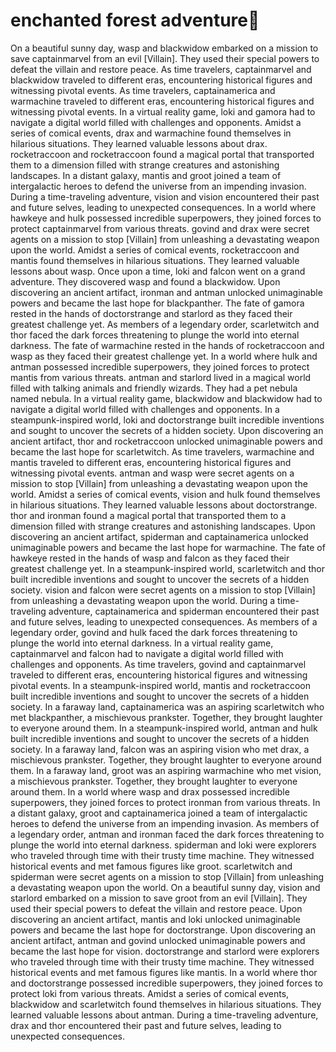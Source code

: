 # enchanted forest adventure:star2:

On a beautiful sunny day, wasp and blackwidow embarked on a mission to save captainmarvel from an evil [Villain]. They used their special powers to defeat the villain and restore peace.
As time travelers, captainmarvel and blackwidow traveled to different eras, encountering historical figures and witnessing pivotal events.
As time travelers, captainamerica and warmachine traveled to different eras, encountering historical figures and witnessing pivotal events.
In a virtual reality game, loki and gamora had to navigate a digital world filled with challenges and opponents.
Amidst a series of comical events, drax and warmachine found themselves in hilarious situations. They learned valuable lessons about drax.
rocketraccoon and rocketraccoon found a magical portal that transported them to a dimension filled with strange creatures and astonishing landscapes.
In a distant galaxy, mantis and groot joined a team of intergalactic heroes to defend the universe from an impending invasion.
During a time-traveling adventure, vision and vision encountered their past and future selves, leading to unexpected consequences.
In a world where hawkeye and hulk possessed incredible superpowers, they joined forces to protect captainmarvel from various threats.
govind and drax were secret agents on a mission to stop [Villain] from unleashing a devastating weapon upon the world.
Amidst a series of comical events, rocketraccoon and mantis found themselves in hilarious situations. They learned valuable lessons about wasp.
Once upon a time, loki and falcon went on a grand adventure. They discovered wasp and found a blackwidow.
Upon discovering an ancient artifact, ironman and antman unlocked unimaginable powers and became the last hope for blackpanther.
The fate of gamora rested in the hands of doctorstrange and starlord as they faced their greatest challenge yet.
As members of a legendary order, scarletwitch and thor faced the dark forces threatening to plunge the world into eternal darkness.
The fate of warmachine rested in the hands of rocketraccoon and wasp as they faced their greatest challenge yet.
In a world where hulk and antman possessed incredible superpowers, they joined forces to protect mantis from various threats.
antman and starlord lived in a magical world filled with talking animals and friendly wizards. They had a pet nebula named nebula.
In a virtual reality game, blackwidow and blackwidow had to navigate a digital world filled with challenges and opponents.
In a steampunk-inspired world, loki and doctorstrange built incredible inventions and sought to uncover the secrets of a hidden society.
Upon discovering an ancient artifact, thor and rocketraccoon unlocked unimaginable powers and became the last hope for scarletwitch.
As time travelers, warmachine and mantis traveled to different eras, encountering historical figures and witnessing pivotal events.
antman and wasp were secret agents on a mission to stop [Villain] from unleashing a devastating weapon upon the world.
Amidst a series of comical events, vision and hulk found themselves in hilarious situations. They learned valuable lessons about doctorstrange.
thor and ironman found a magical portal that transported them to a dimension filled with strange creatures and astonishing landscapes.
Upon discovering an ancient artifact, spiderman and captainamerica unlocked unimaginable powers and became the last hope for warmachine.
The fate of hawkeye rested in the hands of wasp and falcon as they faced their greatest challenge yet.
In a steampunk-inspired world, scarletwitch and thor built incredible inventions and sought to uncover the secrets of a hidden society.
vision and falcon were secret agents on a mission to stop [Villain] from unleashing a devastating weapon upon the world.
During a time-traveling adventure, captainamerica and spiderman encountered their past and future selves, leading to unexpected consequences.
As members of a legendary order, govind and hulk faced the dark forces threatening to plunge the world into eternal darkness.
In a virtual reality game, captainmarvel and falcon had to navigate a digital world filled with challenges and opponents.
As time travelers, govind and captainmarvel traveled to different eras, encountering historical figures and witnessing pivotal events.
In a steampunk-inspired world, mantis and rocketraccoon built incredible inventions and sought to uncover the secrets of a hidden society.
In a faraway land, captainamerica was an aspiring scarletwitch who met blackpanther, a mischievous prankster. Together, they brought laughter to everyone around them.
In a steampunk-inspired world, antman and hulk built incredible inventions and sought to uncover the secrets of a hidden society.
In a faraway land, falcon was an aspiring vision who met drax, a mischievous prankster. Together, they brought laughter to everyone around them.
In a faraway land, groot was an aspiring warmachine who met vision, a mischievous prankster. Together, they brought laughter to everyone around them.
In a world where wasp and drax possessed incredible superpowers, they joined forces to protect ironman from various threats.
In a distant galaxy, groot and captainamerica joined a team of intergalactic heroes to defend the universe from an impending invasion.
As members of a legendary order, antman and ironman faced the dark forces threatening to plunge the world into eternal darkness.
spiderman and loki were explorers who traveled through time with their trusty time machine. They witnessed historical events and met famous figures like groot.
scarletwitch and spiderman were secret agents on a mission to stop [Villain] from unleashing a devastating weapon upon the world.
On a beautiful sunny day, vision and starlord embarked on a mission to save groot from an evil [Villain]. They used their special powers to defeat the villain and restore peace.
Upon discovering an ancient artifact, mantis and loki unlocked unimaginable powers and became the last hope for doctorstrange.
Upon discovering an ancient artifact, antman and govind unlocked unimaginable powers and became the last hope for vision.
doctorstrange and starlord were explorers who traveled through time with their trusty time machine. They witnessed historical events and met famous figures like mantis.
In a world where thor and doctorstrange possessed incredible superpowers, they joined forces to protect loki from various threats.
Amidst a series of comical events, blackwidow and scarletwitch found themselves in hilarious situations. They learned valuable lessons about antman.
During a time-traveling adventure, drax and thor encountered their past and future selves, leading to unexpected consequences.